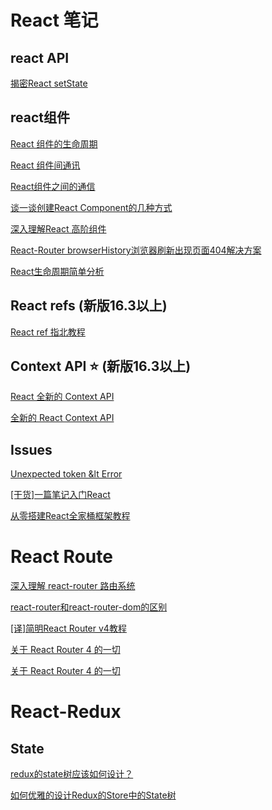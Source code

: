 # React 笔记

## react API
[揭密React setState](http://imweb.io/topic/5b189d04d4c96b9b1b4c4ed6)

## react组件
[React 组件的生命周期](https://github.com/ClarenceC/knowledge/issues/12)

[React 组件间通讯](http://taobaofed.org/blog/2016/11/17/react-components-communication/)

[React组件之间的通信](https://github.com/sunyongjian/blog/issues/27)

[谈一谈创建React Component的几种方式](https://segmentfault.com/a/1190000008402834)

[深入理解React 高阶组件](https://juejin.im/post/59eb26e951882578c6738fb0)

[React-Router browserHistory浏览器刷新出现页面404解决方案](https://www.thinktxt.com/react/2017/02/26/react-router-browserHistory-refresh-404-solution.html)

[React生命周期简单分析](http://imweb.io/topic/5b14d5ded4c96b9b1b4c4eaa)

## React refs (新版16.3以上)

[React ref 指北教程](https://juejin.im/post/5ab30cef6fb9a028b410f5c1)

##  Context API :star: (新版16.3以上)

[React 全新的 Context API](https://loveky.github.io/2018/03/05/react-new-context-api/)

[全新的 React Context API](https://github.com/Hancoson/blog/issues/27)

## Issues

[Unexpected token &lt Error](https://github.com/ClarenceC/knowledge/issues/15)

[[干货]一篇笔记入门React](https://www.cnblogs.com/szhshp/p/8006093.html)

[从零搭建React全家桶框架教程](https://github.com/brickspert/blog/issues/1)


# React Route

[深入理解 react-router 路由系统](https://segmentfault.com/a/1190000004075348#articleHeader1)

[react-router和react-router-dom的区别](https://github.com/mrdulin/blog/issues/42)

[[译]简明React Router v4教程](https://github.com/fi3ework/Blog/issues/10)

[关于 React Router 4 的一切](https://juejin.im/post/5995a2506fb9a0249975a1a4)

[关于 React Router 4 的一切](https://juejin.im/post/5995a2506fb9a0249975a1a4)
# React-Redux

## State

[redux的state树应该如何设计？](https://www.zhihu.com/question/50888321)

[如何优雅的设计Redux的Store中的State树](http://www.cnblogs.com/geoffgu/p/6273956.html)
